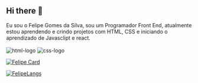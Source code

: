 ## Hi there 👋

Eu sou o Felipe Gomes da Silva, sou um Programador Front End, atualmente estou aprendendo e crindo projetos com HTML, CSS e iniciando o aprendizado de Javasclipt e react.
<br>
<br>
<img src="https://img.shields.io/badge/HTML5-E34F26?style=for-the-badge&logo=html5&logoColor=white" alt="html-logo"/>
<img src="https://img.shields.io/badge/CSS3-1572B6?style=for-the-badge&logo=css3&logoColor=white" alt="css-logo"/>

[![Felipe Card](https://github-readme-stats.vercel.app/api/pin/?username=Felipeg1988=github-readme-stats)](https://github.com/anuraghazra/github-readme-stats)

[![FelipeLangs](https://github-readme-stats.vercel.app/api/top-langs/?username=felipeo1988)](https://github.com/anuraghazra/github-readme-stats)
